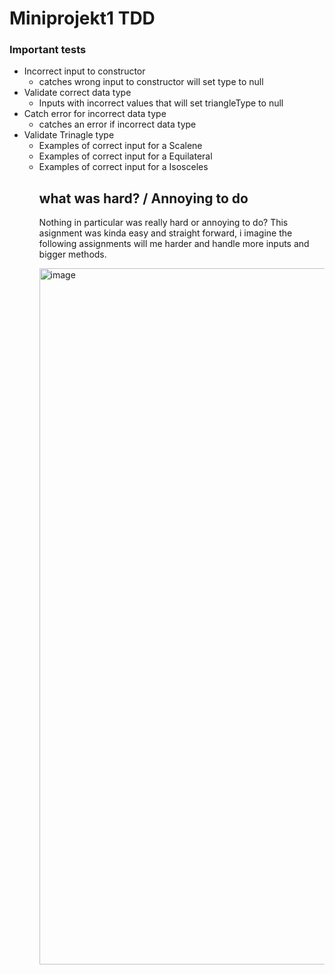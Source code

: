 <h1>Miniprojekt1 TDD</h1>

<h3> Important tests</h3>
<ul>
  <li>
      Incorrect input to constructor 
    <ul>
       <li>catches wrong input to constructor will set type to null</li>
    </ul>
  </li>

  <li>
    Validate correct data type 
    <ul>
      <li>Inputs with incorrect values that will set triangleType to null</li>
    </ul>
  </li>
  
  <li>
    Catch error for incorrect data type 
    <ul>
      <li>catches an error if incorrect data type</li>
    </ul>
  </li>
  <li>
    Validate Trinagle type
    <ul>
      <li>Examples of correct input for a Scalene</li>
      <li>Examples of correct input for a Equilateral</li>
      <li>Examples of correct input for a Isosceles</li>
    </ul>
  </li>
<ul/>


<h2> what was hard? / Annoying to do</h2>
<p>
  Nothing in particular was really hard or annoying to do? This asignment was kinda easy and straight forward, i imagine the following assignments will me harder and handle more inputs and bigger methods. 
</p>





















<img width="1114" alt="image" src="https://github.com/Elfving2/-JAVA22-TDD-Miniprojekt1-sebastian-elfving/assets/112498823/34229915-816d-49c7-8eb3-9e2b656eb7ce">
